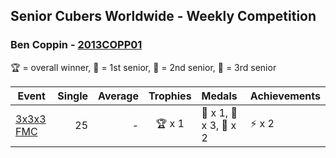 ## Senior Cubers Worldwide - Weekly Competition
### Ben Coppin - [2013COPP01](https://www.worldcubeassociation.org/persons/2013COPP01)

🏆 = overall winner, 🥇 = 1st senior, 🥈 = 2nd senior, 🥉 = 3rd senior

| Event | Single | Average | Trophies | Medals | Achievements|
| -- | --: | --: | :--: | :-- | :-- |
| [3x3x3 FMC](ben_coppin/333fm.md) | 25 | - | 🏆 x 1 | 🥇 x 1, 🥈 x 3, 🥉 x 2 | ⚡ x 2 |

<!-- Global site tag (gtag.js) - Google Analytics -->
<script async src="https://www.googletagmanager.com/gtag/js?id=UA-86348435-3"></script>
<script>window.dataLayer = window.dataLayer || []; function gtag() {dataLayer.push(arguments);} gtag('js', new Date()); gtag('config', 'UA-86348435-3');</script>
